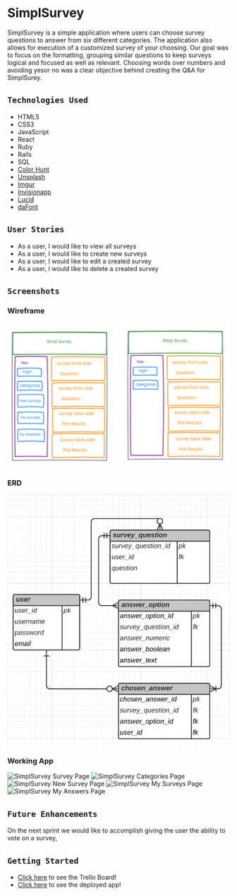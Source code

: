 # SimplSurvey
SimplSurvey is a simple application where users can choose survey questions to answer from six different categories. The application also allows for execution of a customized survey of your choosing. Our goal was to focus on the formatting, grouping similar questions to keep surveys logical and focused as well as relevant. Choosing words over numbers and avoiding yesor no was a clear objective behind creating the Q&A for SimplSurey.

## `Technologies Used`
* HTML5
* CSS3
* JavaScript
* React
* Ruby
* Rails
* SQL
* [Color Hunt](https://colorhunt.co/)
* [Unsplash](https://unsplash.com/)
* [Imgur](https://imgur.com/)
* [Invisionapp](https://www.invisionapp.com/inside-design/design-resources/do/)
* [Lucid](https://lucid.app/documents#/dashboard?folder_id=home)
* [daFont](https://www.dafont.com/) 

## `User Stories`
* As a user, I would like to view all surveys
* As a user, I would like to create new surveys
* As a user, I would like to edit a created survey
* As a user, I would like to delete a created survey


## `Screenshots`

### Wireframe
![SimplSurvey wireframe](public/imgs/simplsurvey_wireframe.png)

### ERD
![SimplSurvey ERD](public/imgs/simplesurvey_erd.png)

### Working App
![SimplSurvey Survey Page]()
![SimplSurvey Categories Page]()
![SimplSurvey New Survey Page]()
![SimplSurvey My Surveys Page]()
![SimplSurvey My Answers Page]()


## `Future Enhancements`
On the next sprint we would like to accomplish giving the user the ability to vote on a survey,


## `Getting Started`
* [Click here](https://trello.com/b/0VMMsiyG/project-4) to see the Trello Board!
* [Click here]() to see the deployed app!